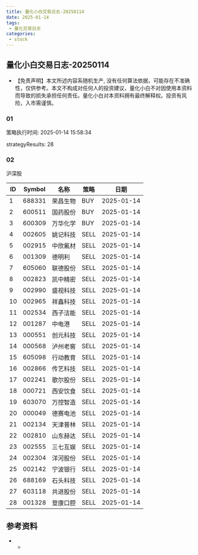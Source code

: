 ```yaml
---
title: 量化小白交易日志-20250114
date: 2025-01-14
tags:
 - 量化交易日志
categories: 
 - stock
---
```


## 量化小白交易日志-20250114

- 【免责声明】本文所述内容系随机生产, 没有任何算法依据，可能存在不准确性，仅供参考。本文不构成对任何人的投资建议，量化小白不对因使用本资料而导致的损失承担任何责任。量化小白对本资料拥有最终解释权。投资有风险，入市需谨慎。

### 01

策略执行时间: 2025-01-14 15:58:34

strategyResults: 28

### 02

沪深股

|ID|Symbol|名称|策略|日期|
| ---- | ---- | ---- | ---- | ---- |
|1|688331|荣昌生物|BUY|2025-01-14|
|2|600511|国药股份|BUY|2025-01-14|
|3|600309|万华化学|BUY|2025-01-14|
|4|002605|姚记科技|SELL|2025-01-14|
|5|002915|中欣氟材|SELL|2025-01-14|
|6|001309|德明利|SELL|2025-01-14|
|7|605060|联德股份|SELL|2025-01-14|
|8|002823|凯中精密|SELL|2025-01-14|
|9|002990|盛视科技|SELL|2025-01-14|
|10|002965|祥鑫科技|SELL|2025-01-14|
|11|002534|西子洁能|SELL|2025-01-14|
|12|001287|中电港|SELL|2025-01-14|
|13|000551|创元科技|SELL|2025-01-14|
|14|000568|泸州老窖|SELL|2025-01-14|
|15|605098|行动教育|SELL|2025-01-14|
|16|002866|传艺科技|SELL|2025-01-14|
|17|002241|歌尔股份|SELL|2025-01-14|
|18|000721|西安饮食|SELL|2025-01-14|
|19|603070|万控智造|SELL|2025-01-14|
|20|000049|德赛电池|SELL|2025-01-14|
|21|002134|天津普林|SELL|2025-01-14|
|22|002810|山东赫达|SELL|2025-01-14|
|23|002555|三七互娱|SELL|2025-01-14|
|24|002304|洋河股份|SELL|2025-01-14|
|25|002142|宁波银行|SELL|2025-01-14|
|26|688169|石头科技|SELL|2025-01-14|
|27|603118|共进股份|SELL|2025-01-14|
|28|001328|登康口腔|SELL|2025-01-14|

## 参考资料

- -
